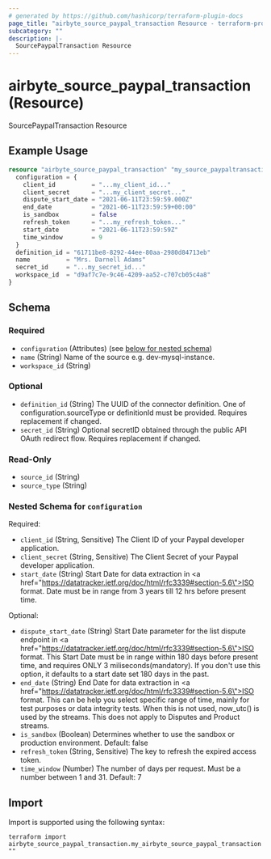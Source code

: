 ```yaml
---
# generated by https://github.com/hashicorp/terraform-plugin-docs
page_title: "airbyte_source_paypal_transaction Resource - terraform-provider-airbyte"
subcategory: ""
description: |-
  SourcePaypalTransaction Resource
---
```


# airbyte_source_paypal_transaction (Resource)

SourcePaypalTransaction Resource

## Example Usage

```terraform
resource "airbyte_source_paypal_transaction" "my_source_paypaltransaction" {
  configuration = {
    client_id          = "...my_client_id..."
    client_secret      = "...my_client_secret..."
    dispute_start_date = "2021-06-11T23:59:59.000Z"
    end_date           = "2021-06-11T23:59:59+00:00"
    is_sandbox         = false
    refresh_token      = "...my_refresh_token..."
    start_date         = "2021-06-11T23:59:59Z"
    time_window        = 9
  }
  definition_id = "61711be8-8292-44ee-80aa-2980d84713eb"
  name          = "Mrs. Darnell Adams"
  secret_id     = "...my_secret_id..."
  workspace_id  = "d9af7c7e-9c46-4209-aa52-c707cb05c4a8"
}
```

<!-- schema generated by tfplugindocs -->
## Schema

### Required

- `configuration` (Attributes) (see [below for nested schema](#nestedatt--configuration))
- `name` (String) Name of the source e.g. dev-mysql-instance.
- `workspace_id` (String)

### Optional

- `definition_id` (String) The UUID of the connector definition. One of configuration.sourceType or definitionId must be provided. Requires replacement if changed.
- `secret_id` (String) Optional secretID obtained through the public API OAuth redirect flow. Requires replacement if changed.

### Read-Only

- `source_id` (String)
- `source_type` (String)

<a id="nestedatt--configuration"></a>
### Nested Schema for `configuration`

Required:

- `client_id` (String, Sensitive) The Client ID of your Paypal developer application.
- `client_secret` (String, Sensitive) The Client Secret of your Paypal developer application.
- `start_date` (String) Start Date for data extraction in <a href=\"https://datatracker.ietf.org/doc/html/rfc3339#section-5.6\">ISO format</a>. Date must be in range from 3 years till 12 hrs before present time.

Optional:

- `dispute_start_date` (String) Start Date parameter for the list dispute endpoint in <a href=\"https://datatracker.ietf.org/doc/html/rfc3339#section-5.6\">ISO format</a>. This Start Date must be in range within 180 days before present time, and requires ONLY 3 miliseconds(mandatory). If you don't use this option, it defaults to a start date set 180 days in the past.
- `end_date` (String) End Date for data extraction in <a href=\"https://datatracker.ietf.org/doc/html/rfc3339#section-5.6\">ISO format</a>. This can be help you select specific range of time, mainly for test purposes  or data integrity tests. When this is not used, now_utc() is used by the streams. This does not apply to Disputes and Product streams.
- `is_sandbox` (Boolean) Determines whether to use the sandbox or production environment. Default: false
- `refresh_token` (String, Sensitive) The key to refresh the expired access token.
- `time_window` (Number) The number of days per request. Must be a number between 1 and 31. Default: 7

## Import

Import is supported using the following syntax:

```shell
terraform import airbyte_source_paypal_transaction.my_airbyte_source_paypal_transaction ""
```
